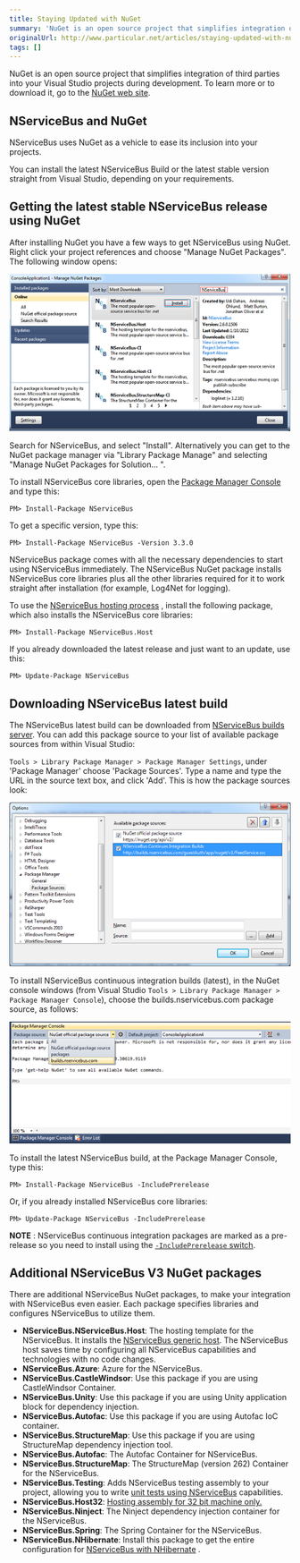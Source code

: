 ```yaml
---
title: Staying Updated with NuGet
summary: 'NuGet is an open source project that simplifies integration of third parties into Visual Studio projects during development. '
originalUrl: http://www.particular.net/articles/staying-updated-with-nuget
tags: []
---
```


NuGet is an open source project that simplifies integration of third parties into your Visual Studio projects during development. To learn more or to download it, go to the [NuGet web site](http://nuget.org/).

NServiceBus and NuGet
---------------------

NServiceBus uses NuGet as a vehicle to ease its inclusion into your projects.

You can install the latest NServiceBus Build or the latest stable version straight from Visual Studio, depending on your requirements.

Getting the latest stable NServiceBus release using NuGet
---------------------------------------------------------

After installing NuGet you have a few ways to get NServiceBus using NuGet. Right click your project references and choose "Manage NuGet Packages". The following window opens:

![Manage NuGet Packages Window](ManageNuGetPackagesWindow.png)

Search for NServiceBus, and select "Install". Alternatively you can get to the NuGet package manager via "Library Package Manage" and selecting
"Manage NuGet Packages for Solution… ".

To install NServiceBus core libraries, open the [Package Manager Console](http://docs.nuget.org/docs/start-here/using-the-package-manager-console) and type this:

    PM> Install-Package NServiceBus

To get a specific version, type this:

    PM> Install-Package NServiceBus -Version 3.3.0

NServiceBus package comes with all the necessary dependencies to start using NServiceBus immediately. The NServiceBus NuGet package installs NServiceBus core libraries plus all the other libraries required for it to work straight after installation (for example, Log4Net for logging).

To use the [NServiceBus hosting process](the-nservicebus-host.md) , install the following package, which also installs the NServiceBus core libraries:

    PM> Install-Package NServiceBus.Host

If you already downloaded the latest release and just want to an update, use this:

    PM> Update-Package NServiceBus

Downloading NServiceBus latest build
------------------------------------

The NServiceBus latest build can be downloaded from [NServiceBus builds server](http://builds.nservicebus.com/guestAuth/app/nuget/v1/FeedService.svc). You can add this package source to your list of available package sources from within Visual Studio:

`Tools > Library Package Manager > Package Manager Settings`, under 'Package Manager' choose 'Package Sources'. Type a name and type the URL in the source text box, and click 'Add'. This is how the package sources look:

 ![](PointingNugetToNServiceBusBuildsServer.png)

To install NServiceBus continuous integration builds (latest), in the NuGet console windows (from Visual Studio `Tools > Library Package Manager > Package Manager Console`), choose the builds.nservicebus.com package source, as follows:

![](ChoosingNServiceBusNugetPackagesAsSource.png)

To install the latest NServiceBus build, at the Package Manager Console, type this:

    PM> Install-Package NServiceBus -IncludePrerelease

Or, if you already installed NServiceBus core libraries:

    PM> Update-Package NServiceBus -IncludePrerelease

**NOTE** : NServiceBus continuous integration packages are marked as a pre-release so you need to install using the [`-IncludePrerelease` switch](http://nuget.codeplex.com/wikipage?title=Pre-Release%20Packages).

Additional NServiceBus V3 NuGet packages
----------------------------------------

There are additional NServiceBus NuGet packages, to make your integration with NServiceBus even easier. Each package specifies libraries and configures NServiceBus to utilize them.

-  **NServiceBus.NServiceBus.Host**: The hosting template for the NServiceBus. It installs the [NServiceBus generic host](the-nservicebus-host.md). The NServiceBus host saves time by configuring all NServiceBus capabilities and technologies with no code changes.
-  **NServiceBus.Azure**: Azure for the NServiceBus.
-  **NServiceBus.CastleWindsor**: Use this package if you are using CastleWindsor Container.
-  **NServiceBus.Unity**: Use this package if you are using Unity application block for dependency injection.
-  **NServiceBus.Autofac**: Use this package if you are using Autofac IoC container.
-  **NServiceBus.StructureMap**: Use this package if you are using StructureMap dependency injection tool.
-  **NServiceBus.Autofac**: The Autofac Container for NServiceBus.
-  **NServiceBus.StructureMap**: The StructureMap (version 262) Container for the NServiceBus.
-  **NServiceBus.Testing**: Adds NServiceBus testing assembly to your project, allowing you to write [unit tests using NServiceBus](unit-testing.md) capabilities.
-  **NServiceBus.Host32**: [Hosting assembly for 32 bit machine only.](nservicebus-32-bit-x86-host-process.md)
-  **NServiceBus.Ninject**: The Ninject dependency injection container for the NServiceBus.
-  **NServiceBus.Spring**: The Spring Container for the NServiceBus.
-  **NServiceBus.NHibernate**: Install this package to get the entire configuration for [NServiceBus with NHibernate](relational-persistence-using-nhibernate.md) .

